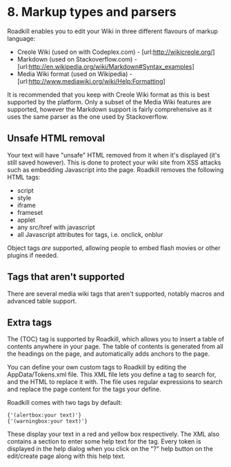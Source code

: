 # 8. Markup types and parsers

Roadkill enables you to edit your Wiki in three different flavours of markup language:

* Creole Wiki (used on with Codeplex.com) - [url:http://wikicreole.org/]
* Markdown (used on Stackoverflow.com) - [url:http://en.wikipedia.org/wiki/Markdown#Syntax_examples]
* Media Wiki format (used on Wikipedia) - [url:http://www.mediawiki.org/wiki/Help:Formatting]

It is recommended that you keep with Creole Wiki format as this is best supported by the platform. Only a subset of the Media Wiki features are supported, however the Markdown support is fairly comprehensive as it uses the same parser as the one used by Stackoverflow. 

## Unsafe HTML removal
Your text will have "unsafe" HTML removed from it when it's displayed (it's still saved however). This is done to protect your wiki site from XSS attacks such as embedding Javascript into the page. Roadkill removes the following HTML tags:

* script
* style
* iframe
* frameset
* applet
* any src/href with javascript
* all Javascript attributes for tags, i.e. onclick, onblur

Object tags *are* supported, allowing people to embed flash movies or other plugins if needed.

## Tags that aren't supported
There are several media wiki tags that aren't supported, notably macros and advanced table support.

## Extra tags

The {TOC} tag is supported by Roadkill, which allows you to insert a table of contents anywhere in your page. The table of contents is generated from all the headings on the page, and automatically adds anchors to the page.

You can define your own custom tags to Roadkill by editing the AppData/Tokens.xml file. This XML file lets you define a tag to search for, and the HTML to replace it with. The file uses regular expressions to search and replace the page content for the tags your define.

Roadkill comes with two tags by default:

    {'(alertbox:your text)'}
    {'(warningbox:your text)'}

These display your text in a red and yellow box respectively. The XML also contains a section to enter some help text for the tag. Every token is displayed in the help dialog when you click on the "?" help button on the edit/create page along with this help text.
<div style="page-break-after:always"></div>

